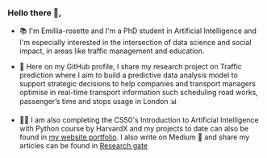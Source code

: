 ### Hello there 👋,

- 📚 I'm Emillia-rosette and I'm a PhD student in Artificial Intelligence and I'm especially interested in the intersection of data science and social impact, in areas like traffic management and education.

- 👾 Here on my GitHub profile, I share my research project on Traffic prediction where I aim to build a predictive data analysis model to support strategic decisions to help companies and transport managers optimise in real-time transport information such scheduling road works, passenger’s time and stops usage in London 📊 

- 👩‍🎓 I am also completing the CS50's Introduction to Artificial Intelligence with Python course by HarvardX and my projects to date can also be found in [my website portfolio](http://emillianlandu.com/). I also write on Medium 📝 and share my articles can be found in [Research gate](https://www.researchgate.net/profile/Emillia-Rosette-Nlandu-Nzinga/projects)

<!--
**Emillia-rosette/Emillia-rosette** is a ✨ _special_ ✨ repository because its `README.md` (this file) appears on your GitHub profile.

Here are some ideas to get you started:

- 🔭 I’m currently working on ...
- 🌱 I’m currently learning ...
- 👯 I’m looking to collaborate on ...
- 🤔 I’m looking for help with ...
- 💬 Ask me about ...
- 📫 How to reach me: ...
- 😄 Pronouns: ...
-->
